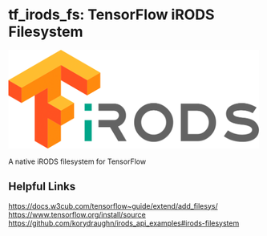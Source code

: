 # tf_irods_fs: TensorFlow iRODS Filesystem

<img title="iRODS <3 TF" width="500px" src="logo.png">

A native iRODS filesystem for TensorFlow

## Helpful Links

https://docs.w3cub.com/tensorflow~guide/extend/add_filesys/
https://www.tensorflow.org/install/source
https://github.com/korydraughn/irods_api_examples#irods-filesystem
